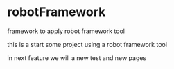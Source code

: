 # robotFramework
framework to apply robot framework tool

this is a start some project using a robot framework tool

in next feature we will a new test and new pages
